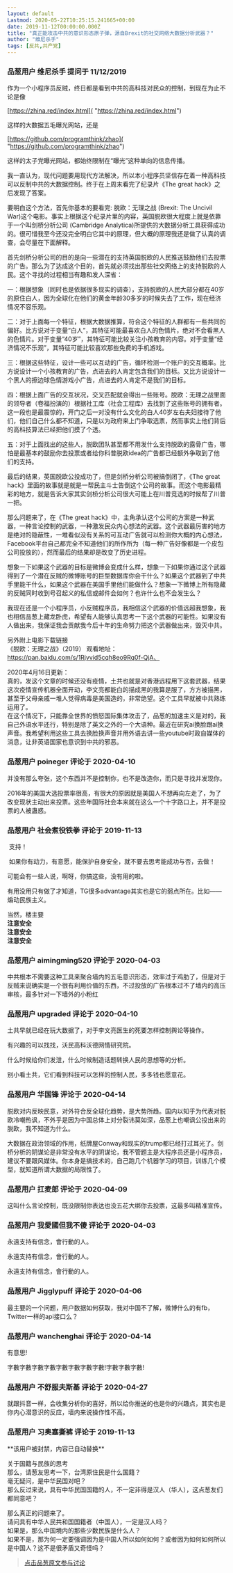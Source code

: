 ```yaml
---
layout: default
Lastmod: 2020-05-22T10:25:15.241665+00:00
date: 2019-11-12T00:00:00.000Z
title: "真正能攻击中共的意识形态原子弹，源自Brexit的社交网络大数据分析武器？"
author: "维尼杀手"
tags: [反共,共产党]
---
```



### 品葱用户 **维尼杀手** 提问于 11/12/2019
    
作为一个小程序员反贼，终日都是看到中共的高科技对民众的控制，到现在为止不论是像  
  
[https://zhina.red/index.html]( "https://zhina.red/index.html")  
  
这样的大数据五毛曝光网站，还是  
  
[https://github.com/programthink/zhao]( "https://github.com/programthink/zhao")  
  
这样的太子党曝光网站，都始终限制在“曝光”这种单向的信息传播。  
  
我一直认为，现代问题要用现代方法解决，所以本小程序员坚信存在着一种高科技可以反制中共的大数据控制。终于在上周末看完了纪录片《The great hack》之后发现了答案。  
  
要明白这个方法，首先你基本的要看完: 脱欧：无理之战 (Brexit: The Uncivil War)这个电影。事实上根据这个纪录片里的内容，英国脱欧很大程度上就是依靠于一个叫剑桥分析公司 (Cambridge Analytica)所提供的大数据分析工具获得成功的。很可惜我至今还没完全明白它其中的原理，但大概的原理我还是做了认真的调查，会尽量在下面解释。  
  
首先剑桥分析公司的目的是向一些潜在的支持英国脱欧的人民推送鼓励他们去投票的广告。那么为了达成这个目的，首先就必须找出那些社交网络上的支持脱欧的人民。这个寻找的过程相当有趣和发人深省：  
  
一：根据想象（同时也是依据很多现实的调查），支持脱欧的人民大部分都在40岁的原住白人，因为全球化在他们的黄金年龄30多岁的时候失去了工作，现在经济情况不容乐观。  
  
二：对于上面每一个特征，根据大数据推算，符合这个特征的人群都有一些共同的偏好。比方说对于变量“白人”，其特征可能最喜欢白人的色情片，绝对不会看黑人的色情片。对于变量“40岁”，其特征可能比较关注小孩教育的内容。对于变量“经济情况不乐观”，其特征可能比较喜欢那些免费的手机游戏。  
  
三：根据这些特征，设计一些可以互动的广告，循环检测一个账户的交互概率。比方说设计一个小孩教育的广告，点进去的人肯定包含我们的目标。又比方说设计一个黑人的擦边球色情游戏小广告，点进去的人肯定不是我们的目标。  
  
四：根据上面广告的交互状况，交叉匹配就会得出一些账号。脱欧：无理之战里面的领导者（卷福扮演的）根据社工库（社会工程库）去找到了这些账号的拥有者。这一段也是最震惊的，开门之后一对没有什么文化的白人40岁左右夫妇接待了他们，他们自己什么都不知道，只是以为政府来上门争取选票，然而事实上他们背后的高科技算法已经把他们摸了个透。  
  
五：对于上面找出的这些人，脱欧团队甚至都不用发什么支持脱欧的露骨广告，哪怕是最基本的鼓励你去投票或者给你科普脱欧idea的广告都已经额外争取到了他们的支持。  
  
  
最后的结果，英国脱欧公投成功了，但是剑桥分析公司被搞倒闭了，《The great hack》里面的故事就是就是一帮民主斗士告倒这个公司的故事。而这个电影最精彩的地方，就是告诉大家其实剑桥分析公司很大可能上在川普竞选的时候帮了川普一把。  
  
那么问题来了，在《The great hack》中，主角承认这个公司的方案是一种武器，一种言论控制的武器，一种激发民众内心想法的武器。这个武器最厉害的地方是绝对的隐蔽性，一堆看似没有关系的可互动广告就可以检测你大概的内心想法，Facebook平台自己都完全不知道他们的所作所为（每一种广告好像都是一个皮包公司投放的），然而最后的结果却是改变了历史进程。  
  
想象一下如果这个武器的目标是微博会变成什么样，想象一下如果你通过这个武器得到了一个潜在反贼的微博账号的巨型数据库你会干什么？如果这个武器到了中共手里能干什么，如果这个武器在美国手里他们能做什么？想象一下微博上所有隐藏的反贼同时收到号召起义的私信或邮件会如何？也许什么也不会发生么？  
  
我现在还是一个小程序员，小反贼程序员，我相信这个武器的价值远超我想象，我也相信品葱上藏龙卧虎，希望有人能够认真思考一下这个武器的可能性。如果没有人做出来，我保证我会贡献我今后十年的生命努力把这个武器做出来，毁灭中共。  
  
另外附上电影下载链接  
《脱欧：无理之战》（2019） 观看地址：  
https://pan.baidu.com/s/1Rjvvid5cqh8eo9Rq0f-QjA、  
  
  
  
  
2020年4月16日更新：  
真的，发这个文章的时候还没有疫情，土共也就是对香港远程用下这套武器，结果这次疫情宣传机器全面开动，李文亮都能白的描成黑的我算是服了，方方被描黑，甚至于父母亲戚一堆人觉得病毒是美国造的，非常绝望。这个工具早就被中共熟练运用了。  
在这个情况下，只能靠全世界的愤怒国际集体攻击了，品葱的加速主义是对的，我自己外语水平还行，特别是除了英文之外的一个大语种。最近在研究ai换脸跟ai换声音。我希望利用这些工具去换脸换声音并用外语去讲一些youtube时政自媒体的消息，让非英语国家也意识到中共的邪恶。
    
                

### 品葱用户 **poineger** 评论于 2020-04-10
        
并没有那么夸张，这个东西并不是控制你，也不是改造你，而只是寻找并发现你。  
  
2016年的美国大选投票率很高，有很大的原因就是美国人不想再向左走了，为了改变现状主动出来投票。这些年国际社会本来就在这么一个十字路口上，并不是投票的人被蛊惑。
        
                

### 品葱用户 **社会煮役铁拳** 评论于 2019-11-13
        
 支持！  
  
 如果你有动力，有意愿，能保护自身安全，就不要去思考能成功与否，去做！  
  
可能会有一些人说，啊呀，你搞这些，没有用的啦。  
  
有用没用只有做了才知道，TG很多advantage其实也是它的弱点所在。比如——煽动民族主义。  
  
当然，楼主要  
**注意安全**  
**注意安全**  
**注意安全**
        
                

### 品葱用户 **aimingming520** 评论于 2020-04-03
        
中共根本不需要这种工具来聚合墙内的五毛意识形态，效率过于鸡肋了，但是对于反贼来说确实是一个很有利用价值的东西，不过投放的广告根本过不了墙内的高压审核，最多针对一下墙外的小粉红
        
                

### 品葱用户 **upgraded** 评论于 2020-04-10
        
土共早就已经在玩大数据了，对于李文亮医生的死要怎样控制舆论等操作。  
  
有兴趣的可以找找，沃民高科沃德网情研究院。  
  
什么时候给你们发泄，什么时候制造话题转换人民的思想等的分析。  
  
别小看土共，它们看到科技可以怎样的控制人民，多多钱也愿意花。
        
                

### 品葱用户 **华国锋** 评论于 2020-04-14
        
脱欧对内反映民意，对外符合反全球化趋势，是大势所趋。国内以知乎为代表对脱欧冷嘲热讽，不外乎是因为中国总体上对分裂讳莫如深，品葱上也嘲讽公投出来的脱欧，我不知道为什么。  
  
大数据在政治领域的作用，纸牌屋Conway和现实的trump都已经打过耳光了。剑桥分析的阴谋论是非常没有水平的阴谋论，我不管题主是大程序员还是小程序员，建议不要跟风媒体。你本身是搞技术的，自己跑几个机器学习的项目，训练几个模型，就知道所谓大数据的局限性了。
        
                

### 品葱用户 **扛麦郎** 评论于 2020-04-09
        
这叫什么言论控制，既没限制你表达也没五花大绑你去投票，这最多叫精准宣传。
        
                

### 品葱用户 **我愛國但我不傻** 评论于 2020-04-03
        
永遠支持有信念，會行動的人。  
  
永遠支持有信念，會行動的人。  
  
永遠支持有信念，會行動的人。
        
                

### 品葱用户 **Jigglypuff** 评论于 2020-04-06
        
最主要的一个问题，用户数据如何获取，我对中国不了解，微博什么的有fb，Twitter一样的api接口么？
        
                

### 品葱用户 **wanchenghai** 评论于 2020-04-14
        
有意思!  
  
字數字數字數字數字數字數字數字數!字數字數字數!
        
                

### 品葱用户 **不舒服夫斯基** 评论于 2020-04-27
        
就跟抖音一样，会收集分析你的喜好，所以给你推送的也是你的兴趣点，其实也是你内心潜意识的反应，墙内来说操作性不高。
        
                

### 品葱用户 **习奥塞撕裤** 评论于 2019-11-13
        
\*\*该用户被封禁，内容已自动替换\*\*

关于国籍与民族的思考  
那么，请葱友思考一下，台湾原住民是什么国籍？  
毫无疑问，是中华民国对吧？  
那么反过来说，具有中华民国国籍的人，不一定非得是汉人（华人），这点葱友们都同意吧？  
  
那么真正的问题来了。  
请问具有中华人民共和国国籍者（中国人），一定是汉人吗？  
如果是，那么中国境内的那些少数民族是什么人？  
如果不是，那为何一定要强调因为是中国人所以如何如何？或者因为如何如何所以是中国人？这不是很矛盾又奇怪吗？
        
                





> [点击品葱原文参与讨论](https://pincong.rocks/question/10952)

